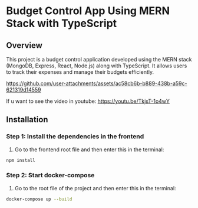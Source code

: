 # Budget Control App Using MERN Stack with TypeScript

## Overview

This project is a budget control application developed using the MERN stack (MongoDB, Express, React, Node.js) along with TypeScript. It allows users to track their expenses and manage their budgets efficiently.

https://github.com/user-attachments/assets/ac58cb6b-b889-438b-a59c-621319d14559

If u want to see the video in youtube: https://youtu.be/TkjsT-1o4wY

## Installation
### Step 1: Install the dependencies in the frontend
1. Go to the frontend root file and then enter this in the terminal:

```bash
npm install
```
### Step 2: Start docker-compose
1. Go to the root file of the project and then enter this in the terminal:

```bash
docker-compose up --build
```
